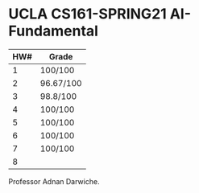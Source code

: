 # UCLA CS161-SPRING21 AI-Fundamental
| HW#  | Grade   |
| ---- | ------- |
| 1    | 100/100 |
| 2    |   96.67/100      |
| 3    |     98.8/100    |
| 4    |   100/100      |
| 5    |      100/100   |
| 6    |    100/100     |
| 7    |    100/100     |
| 8    |         |

Professor Adnan Darwiche.
